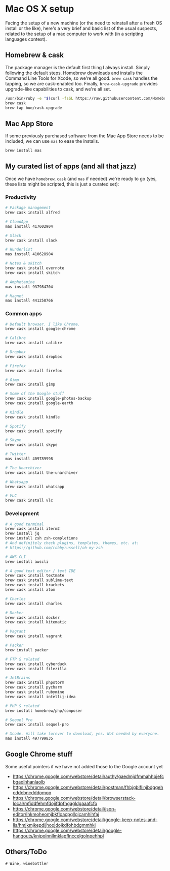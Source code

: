 # Mac OS X setup
Facing the setup of a new machine (or the need to reinstall after a fresh OS install or the like), here's a very brief and basic list of the usual suspects, related to the setup of a mac computer to work with (in a scripting languages context).

## Homebrew & cask
The package manager is the default first thing I always install. Simply following the default steps. Homebrew downloads and installs the Command Line Tools for Xcode, so we're all good. `brew cask` handles the tapping, so we are cask-enabled too. Finally, `brew-cask-upgrade` provides upgrade-like capabilities to cask, and we're all set.
```bash
/usr/bin/ruby -e "$(curl -fsSL https://raw.githubusercontent.com/Homebrew/install/master/install)"
brew cask
brew tap buo/cask-upgrade
```
## Mac App Store
If some previously purchased software from the Mac App Store needs to be included, we can use `mas` to ease the installs.

```bash
brew install mas
```

## My curated list of apps (and all that jazz)
Once we have `homebrew`, `cask` (and `mas` if needed) we're ready to go (yes, these lists might be scripted, this is just a curated set):

### Productivity

```bash
# Package management
brew cask install alfred

# CloudApp
mas install 417602904

# Slack
brew cask install slack

# Wunderlist
mas install 410628904

# Notes & skitch
brew cask install evernote
brew cask install skitch

# Amphetamine
mas install 937984704

# Magnet
mas install 441258766
```

### Common apps

```bash
# Default browser. I like Chrome.
brew cask install google-chrome

# Calibre
brew cask install calibre

# Dropbox
brew cask install dropbox

# Firefox
brew cask install firefox

# Gimp
brew cask install gimp

# Some of the Google stuff
brew cask install google-photos-backup
brew cask install google-earth

# Kindle
brew cask install kindle

# Spotify
brew cask install spotify

# Skype
brew cask install skype

# Twitter
mas install 409789998

# The Unarchiver
brew cask install the-unarchiver

# Whatsapp
brew cask install whatsapp

# VLC
brew cask install vlc
```

### Development

```bash
# A good terminal
brew cask install iterm2
brew install jq
brew install zsh zsh-completions 
# And definitely check plugins, templates, themes, etc. at:
# https://github.com/robbyrussell/oh-my-zsh

# AWS CLI
brew install awscli

# A good text editor / text IDE
brew cask install textmate
brew cask install sublime-text
brew cask install brackets
brew cask install atom

# Charles
brew cask install charles

# Docker
brew cask install docker
brew cask install kitematic

# Vagrant
brew cask install vagrant

# Packer
brew install packer

# FTP & related
brew cask install cyberduck
brew cask install filezilla

# JetBrains
brew cask install phpstorm
brew cask install pycharm
brew cask install rubymine
brew cask install intellij-idea

# PHP & related
brew install homebrew/php/composer

# Sequel Pro
brew cask install sequel-pro

# Xcode. Will take forever to download, yes. Not needed by everyone.
mas install 497799835
```

## Google Chrome stuff

Some useful pointers if we have not added those to the Google account yet

- https://chrome.google.com/webstore/detail/authy/gaedmjdfmmahhbjefcbgaolhhanlaolb
- https://chrome.google.com/webstore/detail/postman/fhbjgbiflinjbdggehcddcbncdddomop
- https://chrome.google.com/webstore/detail/browserstack-local/mfiddfehmfdojjfdpfngagldgaaafcfo
- https://chrome.google.com/webstore/detail/json-editor/lhkmoheomjbkfloacpgllgjcamhihfaj
- https://chrome.google.com/webstore/detail/google-keep-notes-and-lis/hmjkmjkepdijhoojdojkdfohbdgmmhki
- https://chrome.google.com/webstore/detail/google-hangouts/knipolnnllmklapflnccelgolnpehhpl


## Others/ToDo

```
# Wine, winebottler
```
